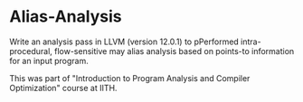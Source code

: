 # Alias-Analysis
Write an analysis pass in LLVM (version 12.0.1) to pPerformed intra- procedural, flow-sensitive may alias analysis based on points-to information for an input program.

This was part of "Introduction to Program Analysis and Compiler Optimization" course at IITH.
